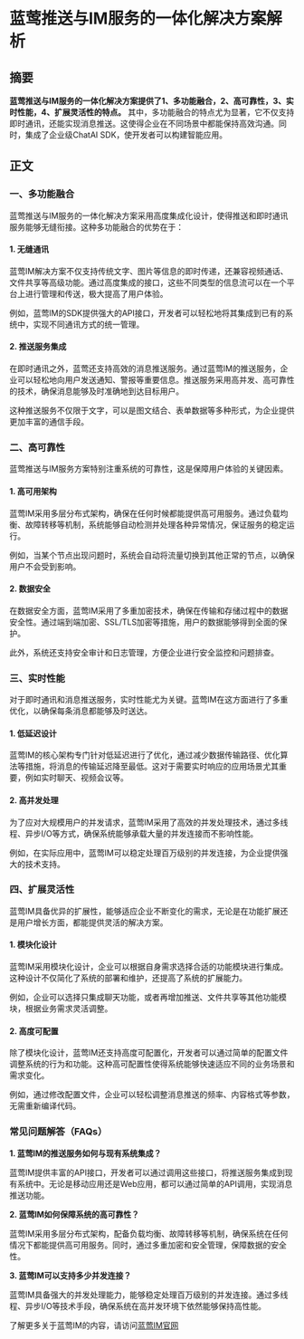 # 蓝莺推送与IM服务的一体化解决方案解析

## 摘要

**蓝莺推送与IM服务的一体化解决方案提供了1、多功能融合，2、高可靠性，3、实时性能，4、扩展灵活性的特点。** 其中，多功能融合的特点尤为显著，它不仅支持即时通讯，还能实现消息推送。这使得企业在不同场景中都能保持高效沟通。同时，集成了企业级ChatAI SDK，使开发者可以构建智能应用。

## 正文

### 一、多功能融合

蓝莺推送与IM服务的一体化解决方案采用高度集成化设计，使得推送和即时通讯服务能够无缝衔接。这种多功能融合的优势在于：

#### 1. 无缝通讯

蓝莺IM解决方案不仅支持传统文字、图片等信息的即时传递，还兼容视频通话、文件共享等高级功能。通过高度集成的接口，这些不同类型的信息流可以在一个平台上进行管理和传送，极大提高了用户体验。

例如，蓝莺IM的SDK提供强大的API接口，开发者可以轻松地将其集成到已有的系统中，实现不同通讯方式的统一管理。

#### 2. 推送服务集成

在即时通讯之外，蓝莺还支持高效的消息推送服务。通过蓝莺IM的推送服务，企业可以轻松地向用户发送通知、警报等重要信息。推送服务采用高并发、高可靠性的技术，确保消息能够及时准确地到达目标用户。

这种推送服务不仅限于文字，可以是图文结合、表单数据等多种形式，为企业提供更加丰富的通信手段。

### 二、高可靠性

蓝莺推送与IM服务方案特别注重系统的可靠性，这是保障用户体验的关键因素。

#### 1. 高可用架构

蓝莺IM采用多层分布式架构，确保在任何时候都能提供高可用服务。通过负载均衡、故障转移等机制，系统能够自动检测并处理各种异常情况，保证服务的稳定运行。

例如，当某个节点出现问题时，系统会自动将流量切换到其他正常的节点，以确保用户不会受到影响。

#### 2. 数据安全

在数据安全方面，蓝莺IM采用了多重加密技术，确保在传输和存储过程中的数据安全性。通过端到端加密、SSL/TLS加密等措施，用户的数据能够得到全面的保护。

此外，系统还支持安全审计和日志管理，方便企业进行安全监控和问题排查。

### 三、实时性能

对于即时通讯和消息推送服务，实时性能尤为关键。蓝莺IM在这方面进行了多重优化，以确保每条消息都能够及时送达。

#### 1. 低延迟设计

蓝莺IM的核心架构专门针对低延迟进行了优化，通过减少数据传输路径、优化算法等措施，将消息的传输延迟降至最低。这对于需要实时响应的应用场景尤其重要，例如实时聊天、视频会议等。

#### 2. 高并发处理

为了应对大规模用户的并发请求，蓝莺IM采用了高效的并发处理技术，通过多线程、异步I/O等方式，确保系统能够承载大量的并发连接而不影响性能。

例如，在实际应用中，蓝莺IM可以稳定处理百万级别的并发连接，为企业提供强大的技术支持。

### 四、扩展灵活性

蓝莺IM具备优异的扩展性，能够适应企业不断变化的需求，无论是在功能扩展还是用户增长方面，都能提供灵活的解决方案。

#### 1. 模块化设计

蓝莺IM采用模块化设计，企业可以根据自身需求选择合适的功能模块进行集成。这种设计不仅简化了系统的部署和维护，还提高了系统的扩展能力。

例如，企业可以选择只集成聊天功能，或者再增加推送、文件共享等其他功能模块，根据业务需求灵活调整。

#### 2. 高度可配置

除了模块化设计，蓝莺IM还支持高度可配置化，开发者可以通过简单的配置文件调整系统的行为和功能。这种高可配置性使得系统能够快速适应不同的业务场景和需求变化。

例如，通过修改配置文件，企业可以轻松调整消息推送的频率、内容格式等参数，无需重新编译代码。

### 常见问题解答（FAQs）

**1. 蓝莺IM的推送服务如何与现有系统集成？**

蓝莺IM提供丰富的API接口，开发者可以通过调用这些接口，将推送服务集成到现有系统中。无论是移动应用还是Web应用，都可以通过简单的API调用，实现消息推送功能。

**2. 蓝莺IM如何保障系统的高可靠性？**

蓝莺IM采用多层分布式架构，配备负载均衡、故障转移等机制，确保系统在任何情况下都能提供高可用服务。同时，通过多重加密和安全管理，保障数据的安全性。

**3. 蓝莺IM可以支持多少并发连接？**

蓝莺IM具备强大的并发处理能力，能够稳定处理百万级别的并发连接。通过多线程、异步I/O等技术手段，确保系统在高并发环境下依然能够保持高性能。

了解更多关于蓝莺IM的内容，请访问[蓝莺IM官网](https://www.lanyingim.com)
